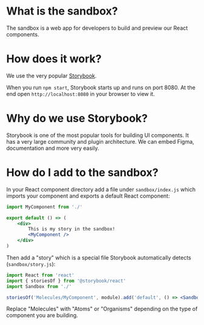 # What is the sandbox?

The sandbox is a web app for developers to build and preview our React components.

# How does it work?

We use the very popular [Storybook](https://storybook.js.org/).

When you run `npm start`, Storybook starts up and runs on port 8080. At the end open `http://localhost:8080` in your browser to view it.

# Why do we use Storybook?

Storybook is one of the most popular tools for building UI components. It has a very large community and plugin architecture. We can embed Figma, documentation and more very easily.

# How do I add to the sandbox?

In your React component directory add a file under `sandbox/index.js` which imports your component and exports a default React component:

```jsx
import MyComponent from './'

export default () => (
	<div>
		This is my story in the sandbox!
		<MyComponent />
	</div>
)
```

Then add a "story" which is a special file Storybook automatically detects (`sandbox/story.js`):

```jsx
import React from 'react'
import { storiesOf } from '@storybook/react'
import Sandbox from './'

storiesOf('Molecules/MyComponent', module).add('default', () => <Sandbox />)
```

Replace "Molecules" with "Atoms" or "Organisms" depending on the type of component you are building.
